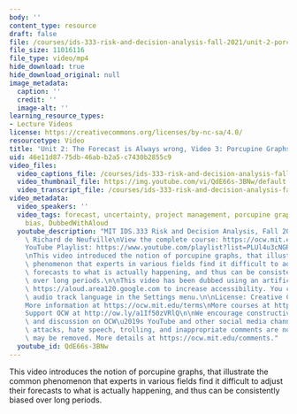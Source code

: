 ```yaml
---
body: ''
content_type: resource
draft: false
file: /courses/ids-333-risk-and-decision-analysis-fall-2021/unit-2-porcupine-graphic-video-3_360p_16_9.mp4
file_size: 11016116
file_type: video/mp4
hide_download: true
hide_download_original: null
image_metadata:
  caption: ''
  credit: ''
  image-alt: ''
learning_resource_types:
- Lecture Videos
license: https://creativecommons.org/licenses/by-nc-sa/4.0/
resourcetype: Video
title: 'Unit 2: The Forecast is Always wrong, Video 3: Porcupine Graphs'
uid: 46e11d87-75db-46ab-b2a5-c7430b2855c9
video_files:
  video_captions_file: /courses/ids-333-risk-and-decision-analysis-fall-2021/1TMgkTHm7N4IPTESz84p6sFEhnazd_PkI_transcript.webvtt
  video_thumbnail_file: https://img.youtube.com/vi/QdE66s-3BNw/default.jpg
  video_transcript_file: /courses/ids-333-risk-and-decision-analysis-fall-2021/1TMgkTHm7N4IPTESz84p6sFEhnazd_PkI_transcript.pdf
video_metadata:
  video_speakers: ''
  video_tags: forecast, uncertainty, project management, porcupine graphs, expert
    bias, DubbedWithAloud
  youtube_description: "MIT IDS.333 Risk and Decision Analysis, Fall 2021\nInstructor:\
    \ Richard de Neufville\nView the complete course: https://ocw.mit.edu/courses/ids-333-risk-and-decision-analysis-fall-2021/\n\
    YouTube Playlist: https://www.youtube.com/playlist?list=PLUl4u3cNGP62jwhTqp8_1kwrkDkxZhpQC\n\
    \nThis video introduced the notion of porcupine graphs, that illustrate the common\
    \ phenomenon that experts in various fields find it difficult to adjust their\
    \ forecasts to what is actually happening, and thus can be consistently biased\
    \ over long periods.\n\nThis video has been dubbed using an artificial voice via\
    \ https://aloud.area120.google.com to increase accessibility. You can change the\
    \ audio track language in the Settings menu.\n\nLicense: Creative Commons BY-NC-SA\n\
    More information at https://ocw.mit.edu/terms\nMore courses at https://ocw.mit.edu\n\
    Support OCW at http://ow.ly/a1If50zVRlQ\n\nWe encourage constructive comments\
    \ and discussion on OCW\u2019s YouTube and other social media channels. Personal\
    \ attacks, hate speech, trolling, and inappropriate comments are not allowed and\
    \ may be removed. More details at https://ocw.mit.edu/comments."
  youtube_id: QdE66s-3BNw
---
```

This video introduces the notion of porcupine graphs, that illustrate the common phenomenon that experts in various fields find it difficult to adjust their forecasts to what is actually happening, and thus can be consistently biased over long periods.